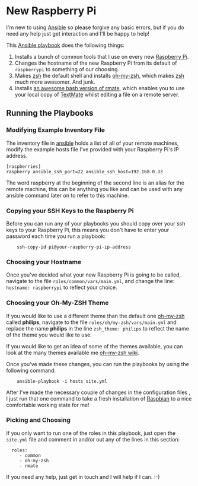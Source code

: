 # New Raspberry Pi #

I'm new to using [Ansible][0] so please forgive any basic errors, but if you do need any help just get interaction and I'll be happy to help!

This [Ansible playbook][7] does the following things:

1. Installs a bunch of common tools that I use on every new [Raspberry Pi][1].
2. Changes the hostname of the new Raspberry Pi from its default of `raspberrypi` to something of our choosing.
3. Makes [zsh][2] the default shell and installs [oh-my-zsh][3],  which makes [zsh][2] much more awesomer.  And junk.
4. Installs [an awesome bash version of rmate][4], which enables you to use your local copy of [TextMate][5] whilst editing a file on a remote server.

## Running the Playbooks ##

### Modifying Example Inventory File ###

The inventory file in [ansible][0] holds a list of all of your remote machines, modify the example hosts file I've provided with your Raspberry Pi's IP address.

    [raspberries]
    raspberry ansible_ssh_port=22 ansible_ssh_host=192.168.0.33

The word raspberry at the beginning of the second line is an alias for the remote machine, this can be anything you like and can be used with any ansible command later on to refer to this machine.


### Copying your SSH Keys to the Raspberry Pi ###

Before you can run any of your playbooks you should copy over your ssh keys to your Raspberry Pi, this means you don't have to enter your password each time you run a playbook:

        ssh-copy-id pi@your-raspberry-pi-ip-address

### Choosing your Hostname ###

Once you've decided what your new Raspberry Pi is going to be called, navigate to the file `roles/common/vars/main.yml`, and change the line: `hostname: raspberrypi` to reflect your choice.

### Choosing your Oh-My-ZSH Theme ###

If you would like to use a different theme than the default one [oh-my-zsh][3] called __philips__, navigate to the file `roles/oh/my-zsh/vars/main.yml` and replace the name __philips__ in the line `zsh_theme: philips` to reflect the name of the theme you would like to use.

If you would like to get an idea of some of the themes available, you can look at the many themes available me [oh-my-zsh wiki][6].

Once you've made these changes, you can run the playbooks by using the following command:

        ansible-playbook -i hosts site.yml

After I've made the necessary couple of changes in the configuration files , I just run that one command to take a fresh installation of [Raspbian](http://www.raspbian.org/) to a nice comfortable working state for me!

### Picking and Choosing ###

If you only want to run one of the roles in this playbook, just open the `site.yml` file and comment in and/or out any of the lines in this section:

      roles:
         - common
         - oh-my-zsh
         - rmate


If you need any help, just get in touch and I will help if I can.  :-)

[0]: http://ansible.com/
[1]: http://www.raspberrypi.org/
[2]: http://www.zsh.org/
[3]: https://github.com/robbyrussell/oh-my-zsh
[4]: https://github.com/aurora/rmate
[5]: http://macromates.com/
[6]: https://github.com/robbyrussell/oh-my-zsh/wiki/Themes
[7]: http://docs.ansible.com/playbooks.html